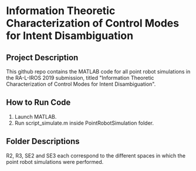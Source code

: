 # Information Theoretic Characterization of Control Modes for Intent Disambiguation


## Project Description

This github repo contains the MATLAB code for all point robot simulations in the RA-L-IROS 2019 submission, titled "Information Theoretic Characterization of Control Modes for Intent Disambiguation". 

## How to Run Code

1. Launch MATLAB. 
2. Run script_simulate.m inside PointRobotSimulation folder. 

## Folder Descriptions

R2, R3, SE2 and SE3 each correspond to the different spaces in which the point robot simulations were performed. 
